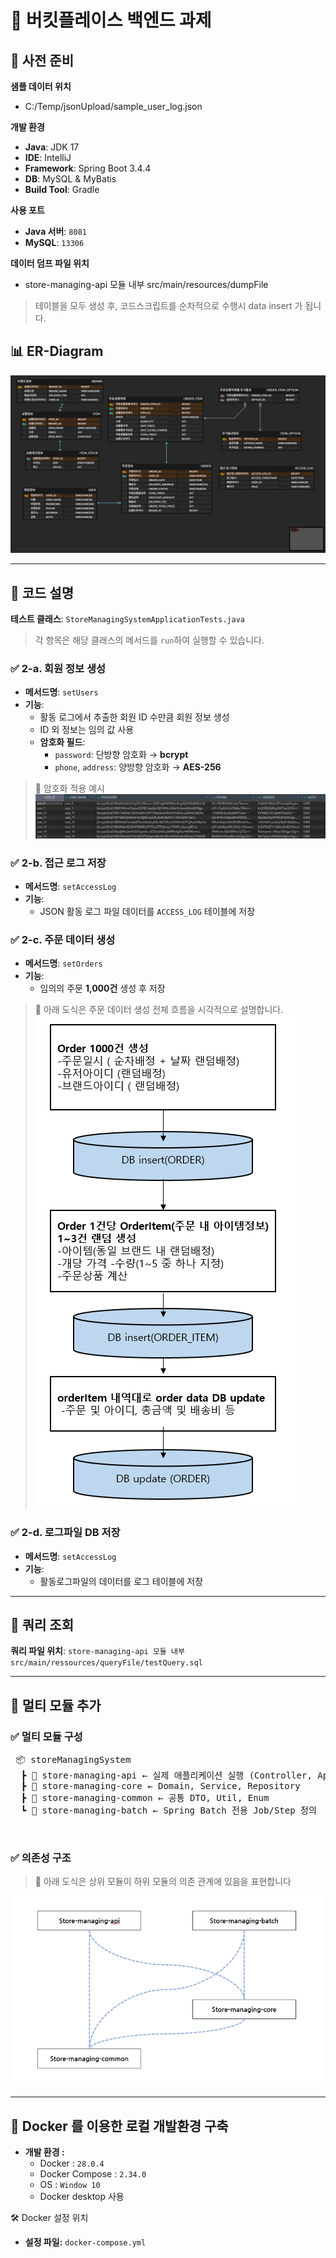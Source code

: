 # 🧾 버킷플레이스 백엔드 과제



## 📁 사전 준비

**샘플 데이터 위치**
+ C:/Temp/jsonUpload/sample_user_log.json<br>

**개발 환경**
- **Java**: JDK 17
- **IDE**: IntelliJ
- **Framework**: Spring Boot 3.4.4
- **DB**: MySQL & MyBatis
- **Build Tool**: Gradle

**사용 포트**
- **Java 서버**: `8081`
- **MySQL**: `13306`

**데이터 덤프 파일 위치**
+ store-managing-api 모듈 내부 src/main/resources/dumpFile

>테이블을 모두 생성 후, 코드스크립트를 순차적으로 수행시 data insert 가 됩니다.<br>


## 📊 ER-Diagram
![erd](store-managing-api/src/main/resources/img/erdiagram.png)<br>

---

## 🧩 코드 설명

**테스트 클래스**: `StoreManagingSystemApplicationTests.java`
> 각 항목은 해당 클래스의 메서드를 `run`하여 실행할 수 있습니다.


### ✅ 2-a. 회원 정보 생성

- **메서드명**: `setUsers`
- **기능**:
    - 활동 로그에서 추출한 회원 ID 수만큼 회원 정보 생성
    - ID 외 정보는 임의 값 사용
    - **암호화 필드**:
        - `password`: 단방향 암호화 → **bcrypt**
        - `phone`, `address`: 양방향 암호화 → **AES-256**

> 🔐 암호화 적용 예시  
![암호화된 필드](store-managing-api/src/main/resources/img/img1.png)


### ✅ 2-b. 접근 로그 저장

- **메서드명**: `setAccessLog`
- **기능**:
    - JSON 활동 로그 파일 데이터를 `ACCESS_LOG` 테이블에 저장



### ✅ 2-c. 주문 데이터 생성

- **메서드명**: `setOrders`
- **기능**:
    - 임의의 주문 **1,000건** 생성 후 저장
> 🔽 아래 도식은 주문 데이터 생성 전체 흐름을 시각적으로 설명합니다.
![로직흐름](store-managing-api/src/main/resources/img/img2.png)




### ✅ 2-d. 로그파일 DB 저장

- **메서드명**: `setAccessLog`
- **기능**:
    - 활동로그파일의 데이터를 로그 테이블에 저장


---

## 🧩 쿼리 조회
**쿼리 파일 위치**: `store-managing-api 모듈 내부 src/main/ressources/queryFile/testQuery.sql`

---
## 🧩 멀티 모듈 추가

### ✅ 멀티 모듈 구성
<pre> 📦 storeManagingSystem
  ┣ 📁 store-managing-api ← 실제 애플리케이션 실행 (Controller, ApplicationTest) 
  ┣ 📁 store-managing-core ← Domain, Service, Repository 
  ┣ 📁 store-managing-common ← 공통 DTO, Util, Enum 
  ┗ 📁 store-managing-batch ← Spring Batch 전용 Job/Step 정의 </pre>

<br>

### ✅ 의존성 구조
> 🔽 아래 도식은 상위 모듈이 하위 모듈의 의존 관계에 있음을 표현합니다<br>
 
![의존성구조](store-managing-api/src/main/resources/img/img3.png)

---
## 🧩 Docker 를 이용한 로컬 개발환경 구축

- **개발 환경 :**
  - Docker : `28.0.4`
  - Docker Compose : `2.34.0`
  - OS : `Window 10`
  - Docker desktop 사용

🛠️ Docker 설정 위치
- **설정 파일:** `docker-compose.yml`



